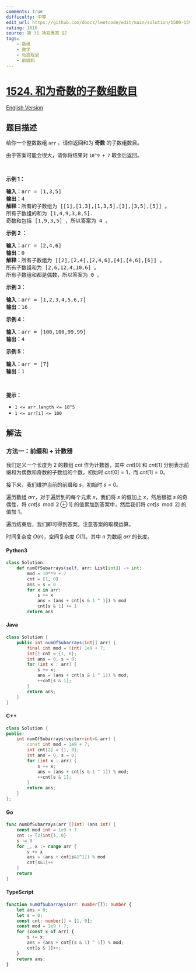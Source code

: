 ```yaml
---
comments: true
difficulty: 中等
edit_url: https://github.com/doocs/leetcode/edit/main/solution/1500-1599/1524.Number%20of%20Sub-arrays%20With%20Odd%20Sum/README.md
rating: 1610
source: 第 31 场双周赛 Q2
tags:
    - 数组
    - 数学
    - 动态规划
    - 前缀和
---
```


<!-- problem:start -->

# [1524. 和为奇数的子数组数目](https://leetcode.cn/problems/number-of-sub-arrays-with-odd-sum)

[English Version](/solution/1500-1599/1524.Number%20of%20Sub-arrays%20With%20Odd%20Sum/README_EN.md)

## 题目描述

<!-- description:start -->

<p>给你一个整数数组&nbsp;<code>arr</code>&nbsp;。请你返回和为 <strong>奇数</strong>&nbsp;的子数组数目。</p>

<p>由于答案可能会很大，请你将结果对&nbsp;<code>10^9 + 7</code>&nbsp;取余后返回。</p>

<p>&nbsp;</p>

<p><strong>示例 1：</strong></p>

<pre><strong>输入：</strong>arr = [1,3,5]
<strong>输出：</strong>4
<strong>解释：</strong>所有的子数组为 [[1],[1,3],[1,3,5],[3],[3,5],[5]] 。
所有子数组的和为 [1,4,9,3,8,5].
奇数和包括 [1,9,3,5] ，所以答案为 4 。
</pre>

<p><strong>示例 2 ：</strong></p>

<pre><strong>输入：</strong>arr = [2,4,6]
<strong>输出：</strong>0
<strong>解释：</strong>所有子数组为 [[2],[2,4],[2,4,6],[4],[4,6],[6]] 。
所有子数组和为 [2,6,12,4,10,6] 。
所有子数组和都是偶数，所以答案为 0 。
</pre>

<p><strong>示例 3：</strong></p>

<pre><strong>输入：</strong>arr = [1,2,3,4,5,6,7]
<strong>输出：</strong>16
</pre>

<p><strong>示例 4：</strong></p>

<pre><strong>输入：</strong>arr = [100,100,99,99]
<strong>输出：</strong>4
</pre>

<p><strong>示例 5：</strong></p>

<pre><strong>输入：</strong>arr = [7]
<strong>输出：</strong>1
</pre>

<p>&nbsp;</p>

<p><strong>提示：</strong></p>

<ul>
	<li><code>1 &lt;= arr.length &lt;= 10^5</code></li>
	<li><code>1 &lt;= arr[i] &lt;= 100</code></li>
</ul>

<!-- description:end -->

## 解法

<!-- solution:start -->

### 方法一：前缀和 + 计数器

我们定义一个长度为 $2$ 的数组 $cnt$ 作为计数器，其中 $cnt[0]$ 和 $cnt[1]$ 分别表示前缀和为偶数和奇数的子数组的个数。初始时 $cnt[0] = 1$，而 $cnt[1] = 0$。

接下来，我们维护当前的前缀和 $s$，初始时 $s = 0$。

遍历数组 $arr$，对于遍历到的每个元素 $x$，我们将 $s$ 的值加上 $x$，然后根据 $s$ 的奇偶性，将 $cnt[s \mod 2 \oplus 1]$ 的值累加到答案中，然后我们将 $cnt[s \mod 2]$ 的值加 $1$。

遍历结束后，我们即可得到答案。注意答案的取模运算。

时间复杂度 $O(n)$，空间复杂度 $O(1)$。其中 $n$ 为数组 $arr$ 的长度。

<!-- tabs:start -->

#### Python3

```python
class Solution:
    def numOfSubarrays(self, arr: List[int]) -> int:
        mod = 10**9 + 7
        cnt = [1, 0]
        ans = s = 0
        for x in arr:
            s += x
            ans = (ans + cnt[s & 1 ^ 1]) % mod
            cnt[s & 1] += 1
        return ans
```

#### Java

```java
class Solution {
    public int numOfSubarrays(int[] arr) {
        final int mod = (int) 1e9 + 7;
        int[] cnt = {1, 0};
        int ans = 0, s = 0;
        for (int x : arr) {
            s += x;
            ans = (ans + cnt[s & 1 ^ 1]) % mod;
            ++cnt[s & 1];
        }
        return ans;
    }
}
```

#### C++

```cpp
class Solution {
public:
    int numOfSubarrays(vector<int>& arr) {
        const int mod = 1e9 + 7;
        int cnt[2] = {1, 0};
        int ans = 0, s = 0;
        for (int x : arr) {
            s += x;
            ans = (ans + cnt[s & 1 ^ 1]) % mod;
            ++cnt[s & 1];
        }
        return ans;
    }
};
```

#### Go

```go
func numOfSubarrays(arr []int) (ans int) {
	const mod int = 1e9 + 7
	cnt := [2]int{1, 0}
	s := 0
	for _, x := range arr {
		s += x
		ans = (ans + cnt[s&1^1]) % mod
		cnt[s&1]++
	}
	return
}
```

#### TypeScript

```ts
function numOfSubarrays(arr: number[]): number {
    let ans = 0;
    let s = 0;
    const cnt: number[] = [1, 0];
    const mod = 1e9 + 7;
    for (const x of arr) {
        s += x;
        ans = (ans + cnt[(s & 1) ^ 1]) % mod;
        cnt[s & 1]++;
    }
    return ans;
}
```

<!-- tabs:end -->

<!-- solution:end -->

<!-- problem:end -->
